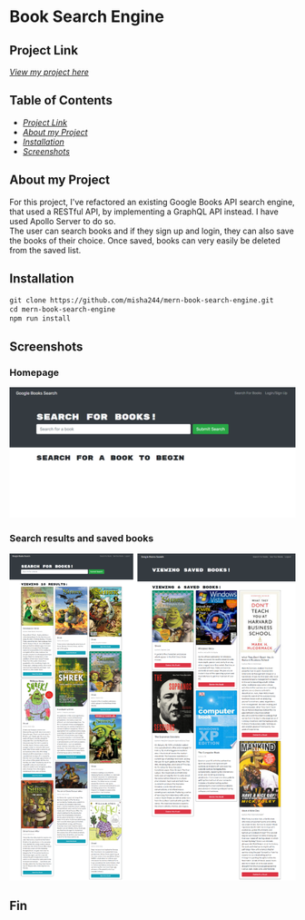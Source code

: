 # Book Search Engine

## Project Link

[_View my project here_](https://arcane-sierra-35513.herokuapp.com/)

## Table of Contents

- [_Project Link_](#project-link)
- [_About my Project_](#about-my-project)
- [_Installation_](#installation)
- [_Screenshots_](#screenshots)

## About my Project

For this project, I've refactored an existing Google Books API search engine, that used a RESTful API, by implementing a GraphQL API instead. I have used Apollo Server to do so. </br>
The user can search books and if they sign up and login, they can also save the books of their choice. Once saved, books can very easily be deleted from the saved list.

## Installation

```
git clone https://github.com/misha244/mern-book-search-engine.git
cd mern-book-search-engine
npm run install
```

## Screenshots

### Homepage

![Homepage](client/public/images/homepage.png)

### Search results and saved books

![Search and Saved](client/public/images/search-and-saved.png)

## Fin
